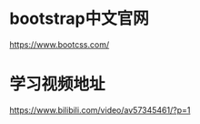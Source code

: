 # bootstrap中文官网

https://www.bootcss.com/

# 学习视频地址

https://www.bilibili.com/video/av57345461/?p=1

